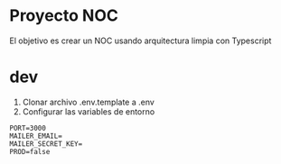 # Proyecto NOC

El objetivo es crear un NOC usando arquitectura limpia con Typescript

# dev

1. Clonar archivo .env.template a .env
2. Configurar las variables de entorno

```
PORT=3000
MAILER_EMAIL=
MAILER_SECRET_KEY=
PROD=false
```


